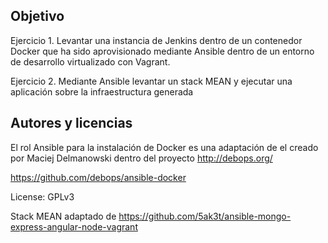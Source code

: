 Objetivo
--------
Ejercicio 1.
Levantar una instancia de Jenkins dentro de un contenedor Docker que ha sido aprovisionado mediante Ansible dentro de un entorno de desarrollo virtualizado con Vagrant.

Ejercicio 2.
Mediante Ansible levantar un stack MEAN y ejecutar una aplicación sobre la infraestructura generada

Autores y licencias
---------------
El rol Ansible para la instalación de Docker es una adaptación de el creado por Maciej Delmanowski dentro del proyecto http://debops.org/

https://github.com/debops/ansible-docker

License: GPLv3

Stack MEAN adaptado de https://github.com/5ak3t/ansible-mongo-express-angular-node-vagrant